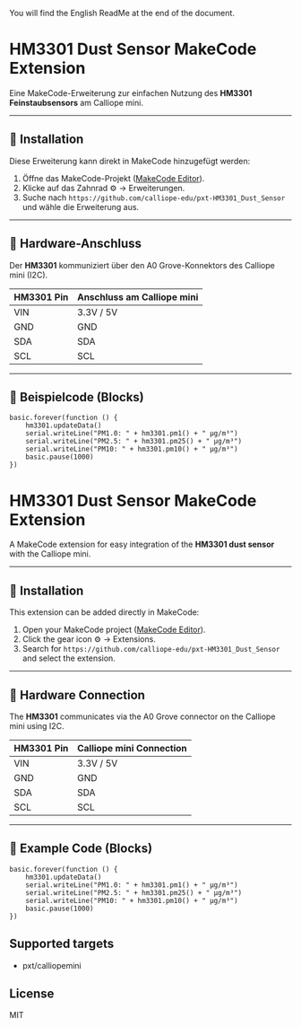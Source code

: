 You will find the English ReadMe at the end of the document.

# HM3301 Dust Sensor MakeCode Extension

Eine MakeCode-Erweiterung zur einfachen Nutzung des **HM3301 Feinstaubsensors** am Calliope mini.

---

## 🧩 Installation

Diese Erweiterung kann direkt in MakeCode hinzugefügt werden:

1. Öffne das MakeCode-Projekt ([MakeCode Editor](https://makecode.calliope.cc/)).
2. Klicke auf das Zahnrad ⚙️ → Erweiterungen.
3. Suche nach `https://github.com/calliope-edu/pxt-HM3301_Dust_Sensor` und wähle die Erweiterung aus.

---

## 🔌 Hardware-Anschluss

Der **HM3301** kommuniziert über den A0 Grove-Konnektors des Calliope mini (I2C).

| HM3301 Pin | Anschluss am Calliope mini   |
|------------|------------------------------|
| VIN        | 3.3V / 5V                    |
| GND        | GND                          |
| SDA        | SDA                          |
| SCL        | SCL                          |

---

## 🧪 Beispielcode (Blocks)

```blocks
basic.forever(function () {
    hm3301.updateData()
    serial.writeLine("PM1.0: " + hm3301.pm1() + " µg/m³")
    serial.writeLine("PM2.5: " + hm3301.pm25() + " µg/m³")
    serial.writeLine("PM10: " + hm3301.pm10() + " µg/m³")
    basic.pause(1000)
})
```



# HM3301 Dust Sensor MakeCode Extension

A MakeCode extension for easy integration of the **HM3301 dust sensor** with the Calliope mini.

---

## 🧩 Installation

This extension can be added directly in MakeCode:

1. Open your MakeCode project ([MakeCode Editor](https://makecode.calliope.cc/)).
2. Click the gear icon ⚙️ → Extensions.
3. Search for `https://github.com/calliope-edu/pxt-HM3301_Dust_Sensor` and select the extension.

---

## 🔌 Hardware Connection

The **HM3301** communicates via the A0 Grove connector on the Calliope mini using I2C.

| HM3301 Pin | Calliope mini Connection     |
|------------|------------------------------|
| VIN        | 3.3V / 5V                    |
| GND        | GND                          |
| SDA        | SDA                          |
| SCL        | SCL                          |

---

## 🧪 Example Code (Blocks)

```blocks
basic.forever(function () {
    hm3301.updateData()
    serial.writeLine("PM1.0: " + hm3301.pm1() + " µg/m³")
    serial.writeLine("PM2.5: " + hm3301.pm25() + " µg/m³")
    serial.writeLine("PM10: " + hm3301.pm10() + " µg/m³")
    basic.pause(1000)
})
```


## Supported targets

* pxt/calliopemini
  
## License

MIT
